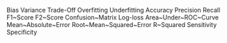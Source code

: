 Bias
Variance
Trade-Off
Overfitting
Underfitting
Accuracy
Precision
Recall
F1~Score
F2~Score
Confusion~Matrix
Log-loss
Area~Under~ROC~Curve
Mean~Absolute~Error
Root~Mean~Squared~Error
R~Squared
Sensitivity
Specificity
